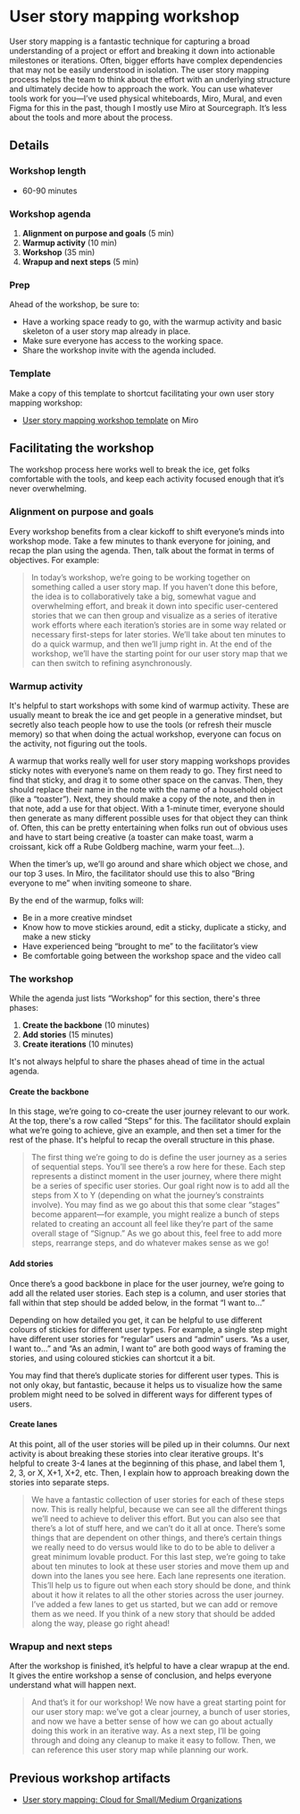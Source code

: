 # User story mapping workshop

User story mapping is a fantastic technique for capturing a broad understanding of a project or effort and breaking it down into actionable milestones or iterations. Often, bigger efforts have complex dependencies that may not be easily understood in isolation. The user story mapping process helps the team to think about the effort with an underlying structure and ultimately decide how to approach the work.
You can use whatever tools work for you—I’ve used physical whiteboards, Miro, Mural, and even Figma for this in the past, though I mostly use Miro at Sourcegraph. It’s less about the tools and more about the process.

## Details

### Workshop length

- 60-90 minutes

### Workshop agenda

1. **Alignment on purpose and goals** (5 min)
2. **Warmup activity** (10 min)
3. **Workshop** (35 min)
4. **Wrapup and next steps** (5 min)

### Prep

Ahead of the workshop, be sure to:

- Have a working space ready to go, with the warmup activity and basic skeleton of a user story map already in place.
- Make sure everyone has access to the working space.
- Share the workshop invite with the agenda included.

### Template

Make a copy of this template to shortcut facilitating your own user story mapping workshop:

- [User story mapping workshop template](https://miro.com/app/board/o9J_lt5g2dk=/?invite_link_id=811943998911) on Miro

## Facilitating the workshop

The workshop process here works well to break the ice, get folks comfortable with the tools, and keep each activity focused enough that it’s never overwhelming.

### Alignment on purpose and goals

Every workshop benefits from a clear kickoff to shift everyone’s minds into workshop mode. Take a few minutes to thank everyone for joining, and recap the plan using the agenda. Then, talk about the format in terms of objectives. For example:

> In today’s workshop, we’re going to be working together on something called a user story map. If you haven’t done this before, the idea is to collaboratively take a big, somewhat vague and overwhelming effort, and break it down into specific user-centered stories that we can then group and visualize as a series of iterative work efforts where each iteration’s stories are in some way related or necessary first-steps for later stories. We’ll take about ten minutes to do a quick warmup, and then we’ll jump right in. At the end of the workshop, we’ll have the starting point for our user story map that we can then switch to refining asynchronously.

### Warmup activity

It's helpful to start workshops with some kind of warmup activity. These are usually meant to break the ice and get people in a generative mindset, but secretly also teach people how to use the tools (or refresh their muscle memory) so that when doing the actual workshop, everyone can focus on the activity, not figuring out the tools.

A warmup that works really well for user story mapping workshops provides sticky notes with everyone’s name on them ready to go. They first need to find that sticky, and drag it to some other space on the canvas. Then, they should replace their name in the note with the name of a household object (like a “toaster”). Next, they should make a copy of the note, and then in that note, add a use for that object. With a 1-minute timer, everyone should then generate as many different possible uses for that object they can think of. Often, this can be pretty entertaining when folks run out of obvious uses and have to start being creative (a toaster can make toast, warm a croissant, kick off a Rube Goldberg machine, warm your feet…).

When the timer’s up, we’ll go around and share which object we chose, and our top 3 uses. In Miro, the facilitator should use this to also “Bring everyone to me” when inviting someone to share.

By the end of the warmup, folks will:

- Be in a more creative mindset
- Know how to move stickies around, edit a sticky, duplicate a sticky, and make a new sticky
- Have experienced being “brought to me” to the facilitator’s view
- Be comfortable going between the workshop space and the video call

### The workshop

While the agenda just lists “Workshop” for this section, there's three phases:

1. **Create the backbone** (10 minutes)
2. **Add stories** (15 minutes)
3. **Create iterations** (10 minutes)

It's not always helpful to share the phases ahead of time in the actual agenda.

#### Create the backbone

In this stage, we’re going to co-create the user journey relevant to our work. At the top, there's a row called “Steps” for this. The facilitator should explain what we’re going to achieve, give an example, and then set a timer for the rest of the phase. It's helpful to recap the overall structure in this phase.

> The first thing we’re going to do is define the user journey as a series of sequential steps. You’ll see there’s a row here for these. Each step represents a distinct moment in the user journey, where there might be a series of specific user stories. Our goal right now is to add all the steps from X to Y (depending on what the journey’s constraints involve). You may find as we go about this that some clear “stages” become apparent—for example, you might realize a bunch of steps related to creating an account all feel like they’re part of the same overall stage of “Signup.” As we go about this, feel free to add more steps, rearrange steps, and do whatever makes sense as we go!

#### Add stories

Once there’s a good backbone in place for the user journey, we’re going to add all the related user stories. Each step is a column, and user stories that fall within that step should be added below, in the format “I want to…”

Depending on how detailed you get, it can be helpful to use different colours of stickies for different user types. For example, a single step might have different user stories for “regular” users and “admin” users. “As a user, I want to…” and “As an admin, I want to” are both good ways of framing the stories, and using coloured stickies can shortcut it a bit.

You may find that there’s duplicate stories for different user types. This is not only okay, but fantastic, because it helps us to visualize how the same problem might need to be solved in different ways for different types of users.

#### Create lanes

At this point, all of the user stories will be piled up in their columns. Our next activity is about breaking these stories into clear iterative groups. It's helpful to create 3-4 lanes at the beginning of this phase, and label them 1, 2, 3, or X, X+1, X+2, etc. Then, I explain how to approach breaking down the stories into separate steps.

> We have a fantastic collection of user stories for each of these steps now. This is really helpful, because we can see all the different things we’ll need to achieve to deliver this effort. But you can also see that there’s a lot of stuff here, and we can’t do it all at once. There’s some things that are dependent on other things, and there’s certain things we really need to do versus would like to do to be able to deliver a great minimum lovable product. For this last step, we’re going to take about ten minutes to look at these user stories and move them up and down into the lanes you see here. Each lane represents one iteration. This’ll help us to figure out when each story should be done, and think about it how it relates to all the other stories across the user journey. I’ve added a few lanes to get us started, but we can add or remove them as we need. If you think of a new story that should be added along the way, please go right ahead!

### Wrapup and next steps

After the workshop is finished, it’s helpful to have a clear wrapup at the end. It gives the entire workshop a sense of conclusion, and helps everyone understand what will happen next.

> And that’s it for our workshop! We now have a great starting point for our user story map: we’ve got a clear journey, a bunch of user stories, and now we have a better sense of how we can go about actually doing this work in an iterative way. As a next step, I’ll be going through and doing any cleanup to make it easy to follow. Then, we can reference this user story map while planning our work.

## Previous workshop artifacts

- [User story mapping: Cloud for Small/Medium Organizations](https://miro.com/app/board/o9J_l2ceJwU=/)
